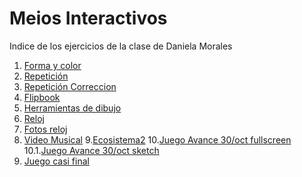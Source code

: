 # Meios Interactivos
Indice de los ejercicios de la clase de Daniela Morales
1. [Forma y color](https://danielamoralesb.github.io/mediosInteractivos/01)
2. [Repetición](https://danielamoralesb.github.io/mediosInteractivos/02.1)
3. [Repetición Correccion](https://danielamoralesb.github.io/mediosInteractivos/02)
4. [Flipbook](https://danielamoralesb.github.io/mediosInteractivos/03)
5. [Herramientas de dibujo](https://danielamoralesb.github.io/mediosInteractivos/04)
6. [Reloj](https://danielamoralesb.github.io/mediosInteractivos/05)
7. [Fotos reloj](https://danielamoralesb.github.io/mediosInteractivos/05.Fotos.zip)
8. [Video Musical](https://danielamoralesb.github.io/mediosInteractivos/06) 
9.[Ecosistema2](https://danielamoralesb.github.io/mediosInteractivos/08)
10.[Juego Avance 30/oct fullscreen](https://editor.p5js.org/danielamorales/full/r1hDea5sm)
10.1.[Juego Avance 30/oct sketch](https://editor.p5js.org/danielamorales/sketches/r1hDea5sm)
11. [Juego casi final](https://danielamoralesb.github.io/mediosInteractivos/vdjg)
